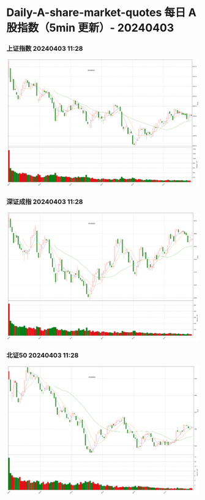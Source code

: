 
# Daily-A-share-market-quotes 每日 A 股指数（5min 更新）- 20240403

### 上证指数 20240403 11:28
![](./fig/2024/4/20240403-sh000001.png)

### 深证成指 20240403 11:28
![](./fig/2024/4/20240403-sz399001.png)

### 北证50 20240403 11:28
![](./fig/2024/4/20240403-bj899050.png)
